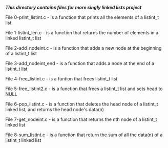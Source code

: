 ***This directory contains files for more singly linked lists project***

File 0-print_listint.c - is a function that prints all the elements of a listint_t list. <br>

File 1-listint_len.c - is a function that returns the number of elements in a linked listint_t list <br>

File 2-add_nodeint.c - is a function that adds a new node at the beginning of a listint_t list <br>

File 3-add_nodeint_end - is a function that adds a node at the end of a listint_t list <br>

File 4-free_listint.c - is a funtion that frees listint_t list <br>

File 5-free_listint2.c - is a function that frees a listint_t list and sets head to NULL <br>

File 6-pop_listint.c - is a function that deletes the head node of a listint_t linked list, and returns the head node's data(n) <br>

File 7-get_nodeint.c - is a function that returns the nth node of a listint_t linked list <br>

File 8-sum_listint.c - is a function that return the sum of all the data(n) of a listint_t linked list <br>

